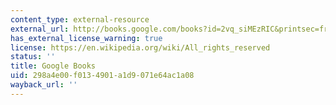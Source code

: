 ```yaml
---
content_type: external-resource
external_url: http://books.google.com/books?id=2vq_siMEzRIC&printsec=frontcover
has_external_license_warning: true
license: https://en.wikipedia.org/wiki/All_rights_reserved
status: ''
title: Google Books
uid: 298a4e00-f013-4901-a1d9-071e64ac1a08
wayback_url: ''
---
```

